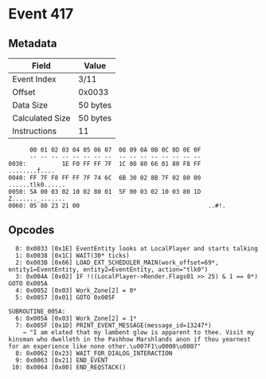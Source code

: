 # Event 417

## Metadata

| Field           | Value    |
|-----------------|----------|
| Event Index     | 3/11     |
| Offset          | 0x0033   |
| Data Size       | 50 bytes |
| Calculated Size | 50 bytes |
| Instructions    | 11       |

```
      00 01 02 03 04 05 06 07  08 09 0A 0B 0C 0D 0E 0F
      -- -- -- -- -- -- -- --  -- -- -- -- -- -- -- --
0030:          1E F0 FF FF 7F  1C 00 80 66 01 80 F8 FF     ........f....
0040: FF 7F F8 FF FF 7F 74 6C  6B 30 02 8B 7F 02 80 00  ......tlk0......
0050: 5A 00 03 02 10 02 80 01  5F 00 03 02 10 03 80 1D  Z......._.......
0060: 05 80 23 21 00                                    ..#!.           
```

## Opcodes

```
  0: 0x0033 [0x1E] EventEntity looks at LocalPlayer and starts talking
  1: 0x0038 [0x1C] WAIT(30* ticks)
  2: 0x003B [0x66] LOAD_EXT_SCHEDULER_MAIN(work_offset=69*, entity1=EventEntity, entity2=EventEntity, action="tlk0")
  3: 0x004A [0x02] IF !((LocalPlayer->Render.Flags01 >> 25) & 1 == 0*) GOTO 0x005A
  4: 0x0052 [0x03] Work_Zone[2] = 0*
  5: 0x0057 [0x01] GOTO 0x005F

SUBROUTINE_005A:
  6: 0x005A [0x03] Work_Zone[2] = 1*
  7: 0x005F [0x1D] PRINT_EVENT_MESSAGE(message_id=13247*)
    → "I am elated that my lambent glow is apparent to thee. Visit my kinsman who dwelleth in the Pashhow Marshlands anon if thou yearnest for an experience like none other.\u007F1\u0000\u0007"
  8: 0x0062 [0x23] WAIT_FOR_DIALOG_INTERACTION
  9: 0x0063 [0x21] END_EVENT
 10: 0x0064 [0x00] END_REQSTACK()
```
